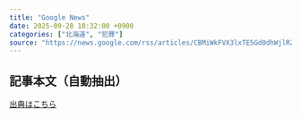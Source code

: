 ```yaml
---
title: "Google News"
date: 2025-09-28 18:32:00 +0900
categories: ["北海道", "犯罪"]
source: "https://news.google.com/rss/articles/CBMiWkFVX3lxTE5Gd0dhWjlRZS11dlotb3l4a0lUUW5LVHZKbGJOQW5NbzZyTl9IOGFBR05JamFZM3V3QjA2VEhIRzNmejRDQTYtNkphSThPM2JtYS1aeFdHcmxJUQ?oc=5"
---
```


## 記事本文（自動抽出）
<body class="y0K44d EA71Tc" id="readabilityBody"></body>

[出典はこちら](https://news.google.com/rss/articles/CBMiWkFVX3lxTE5Gd0dhWjlRZS11dlotb3l4a0lUUW5LVHZKbGJOQW5NbzZyTl9IOGFBR05JamFZM3V3QjA2VEhIRzNmejRDQTYtNkphSThPM2JtYS1aeFdHcmxJUQ?oc=5)
